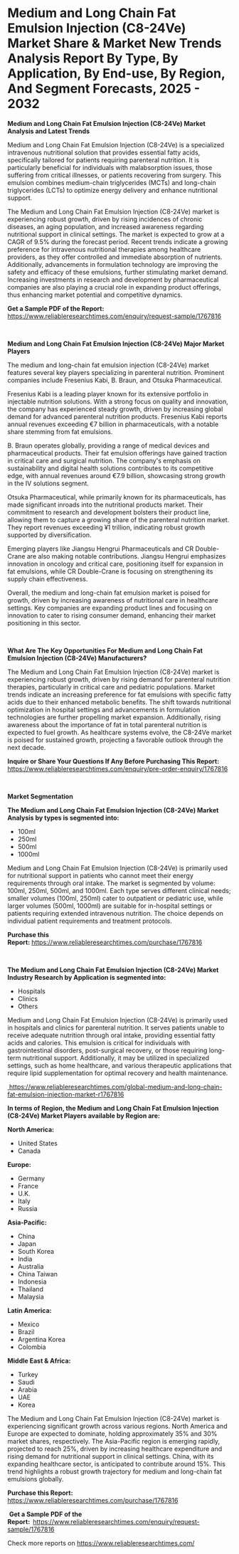 <p><h1>Medium and Long Chain Fat Emulsion Injection (C8-24Ve) Market Share & Market New Trends Analysis Report By Type, By Application, By End-use, By Region, And Segment Forecasts, 2025 - 2032</h1></p><p><strong>Medium and Long Chain Fat Emulsion Injection (C8-24Ve) Market Analysis and Latest Trends</strong></p>
<p><p>Medium and Long Chain Fat Emulsion Injection (C8-24Ve) is a specialized intravenous nutritional solution that provides essential fatty acids, specifically tailored for patients requiring parenteral nutrition. It is particularly beneficial for individuals with malabsorption issues, those suffering from critical illnesses, or patients recovering from surgery. This emulsion combines medium-chain triglycerides (MCTs) and long-chain triglycerides (LCTs) to optimize energy delivery and enhance nutritional support.</p><p>The Medium and Long Chain Fat Emulsion Injection (C8-24Ve) market is experiencing robust growth, driven by rising incidences of chronic diseases, an aging population, and increased awareness regarding nutritional support in clinical settings. The market is expected to grow at a CAGR of 9.5% during the forecast period. Recent trends indicate a growing preference for intravenous nutritional therapies among healthcare providers, as they offer controlled and immediate absorption of nutrients. Additionally, advancements in formulation technology are improving the safety and efficacy of these emulsions, further stimulating market demand. Increasing investments in research and development by pharmaceutical companies are also playing a crucial role in expanding product offerings, thus enhancing market potential and competitive dynamics.</p></p>
<p><strong>Get a Sample PDF of the Report:&nbsp;</strong> <a href="https://www.reliableresearchtimes.com/enquiry/request-sample/1767816?utm_campaign=3038&utm_medium=2&utm_source=Github&utm_content=ia&utm_term=09032025&utm_id=medium-and-long-chain-fat-emulsion-injection-c8-24ve">https://www.reliableresearchtimes.com/enquiry/request-sample/1767816</a></p>
<p>&nbsp;</p>
<p><strong>Medium and Long Chain Fat Emulsion Injection (C8-24Ve) Major Market Players</strong></p>
<p><p>The medium and long-chain fat emulsion injection (C8-24Ve) market features several key players specializing in parenteral nutrition. Prominent companies include Fresenius Kabi, B. Braun, and Otsuka Pharmaceutical.</p><p>Fresenius Kabi is a leading player known for its extensive portfolio in injectable nutrition solutions. With a strong focus on quality and innovation, the company has experienced steady growth, driven by increasing global demand for advanced parenteral nutrition products. Fresenius Kabi reports annual revenues exceeding €7 billion in pharmaceuticals, with a notable share stemming from fat emulsions.</p><p>B. Braun operates globally, providing a range of medical devices and pharmaceutical products. Their fat emulsion offerings have gained traction in critical care and surgical nutrition. The company's emphasis on sustainability and digital health solutions contributes to its competitive edge, with annual revenues around €7.9 billion, showcasing strong growth in the IV solutions segment.</p><p>Otsuka Pharmaceutical, while primarily known for its pharmaceuticals, has made significant inroads into the nutritional products market. Their commitment to research and development bolsters their product line, allowing them to capture a growing share of the parenteral nutrition market. They report revenues exceeding ¥1 trillion, indicating robust growth supported by diversification.</p><p>Emerging players like Jiangsu Hengrui Pharmaceuticals and CR Double-Crane are also making notable contributions. Jiangsu Hengrui emphasizes innovation in oncology and critical care, positioning itself for expansion in fat emulsions, while CR Double-Crane is focusing on strengthening its supply chain effectiveness.</p><p>Overall, the medium and long-chain fat emulsion market is poised for growth, driven by increasing awareness of nutritional care in healthcare settings. Key companies are expanding product lines and focusing on innovation to cater to rising consumer demand, enhancing their market positioning in this sector.</p></p>
<p>&nbsp;</p>
<p><strong>What Are The Key Opportunities For Medium and Long Chain Fat Emulsion Injection (C8-24Ve) Manufacturers?</strong></p>
<p><p>The Medium and Long Chain Fat Emulsion Injection (C8-24Ve) market is experiencing robust growth, driven by rising demand for parenteral nutrition therapies, particularly in critical care and pediatric populations. Market trends indicate an increasing preference for fat emulsions with specific fatty acids due to their enhanced metabolic benefits. The shift towards nutritional optimization in hospital settings and advancements in formulation technologies are further propelling market expansion. Additionally, rising awareness about the importance of fat in total parenteral nutrition is expected to fuel growth. As healthcare systems evolve, the C8-24Ve market is poised for sustained growth, projecting a favorable outlook through the next decade.</p></p>
<p><strong>Inquire or Share Your Questions If Any Before Purchasing This Report:</strong> <a href="https://www.reliableresearchtimes.com/enquiry/pre-order-enquiry/1767816?utm_campaign=3038&utm_medium=2&utm_source=Github&utm_content=ia&utm_term=09032025&utm_id=medium-and-long-chain-fat-emulsion-injection-c8-24ve">https://www.reliableresearchtimes.com/enquiry/pre-order-enquiry/1767816</a></p>
<p>&nbsp;</p>
<p><strong>Market Segmentation</strong></p>
<p><strong>The Medium and Long Chain Fat Emulsion Injection (C8-24Ve) Market Analysis by types is segmented into:</strong></p>
<p><ul><li>100ml</li><li>250ml</li><li>500ml</li><li>1000ml</li></ul></p>
<p><p>Medium and Long Chain Fat Emulsion Injection (C8-24Ve) is primarily used for nutritional support in patients who cannot meet their energy requirements through oral intake. The market is segmented by volume: 100ml, 250ml, 500ml, and 1000ml. Each type serves different clinical needs; smaller volumes (100ml, 250ml) cater to outpatient or pediatric use, while larger volumes (500ml, 1000ml) are suitable for in-hospital settings or patients requiring extended intravenous nutrition. The choice depends on individual patient requirements and treatment protocols.</p></p>
<p><strong>Purchase this Report:&nbsp;</strong><a href="https://www.reliableresearchtimes.com/purchase/1767816?utm_campaign=3038&utm_medium=2&utm_source=Github&utm_content=ia&utm_term=09032025&utm_id=medium-and-long-chain-fat-emulsion-injection-c8-24ve">https://www.reliableresearchtimes.com/purchase/1767816</a></p>
<p>&nbsp;</p>
<p><strong>The Medium and Long Chain Fat Emulsion Injection (C8-24Ve) Market Industry Research by Application is segmented into:</strong></p>
<p><ul><li>Hospitals</li><li>Clinics</li><li>Others</li></ul></p>
<p><p>Medium and Long Chain Fat Emulsion Injection (C8-24Ve) is primarily used in hospitals and clinics for parenteral nutrition. It serves patients unable to receive adequate nutrition through oral intake, providing essential fatty acids and calories. This emulsion is critical for individuals with gastrointestinal disorders, post-surgical recovery, or those requiring long-term nutritional support. Additionally, it may be utilized in specialized settings, such as home healthcare, and various therapeutic applications that require lipid supplementation for optimal recovery and health maintenance.</p></p>
<p><a href="https://www.reliableresearchtimes.com/global-medium-and-long-chain-fat-emulsion-injection-market-r1767816?utm_campaign=3038&utm_medium=2&utm_source=Github&utm_content=ia&utm_term=09032025&utm_id=medium-and-long-chain-fat-emulsion-injection-c8-24ve">&nbsp;https://www.reliableresearchtimes.com/global-medium-and-long-chain-fat-emulsion-injection-market-r1767816</a></p>
<p><strong>In terms of Region, the Medium and Long Chain Fat Emulsion Injection (C8-24Ve) Market Players available by Region are:</strong></p>
<p>
    <p> <strong> North America: </strong>
        <ul>
            <li>United States</li>
            <li>Canada</li>
        </ul>
        </p> 
    <p> <strong> Europe: </strong>
        <ul>
            <li>Germany</li>
            <li>France</li>
            <li>U.K.</li>
            <li>Italy</li>
            <li>Russia</li>
        </ul>
        </p> 
    <p> <strong> Asia-Pacific: </strong>
        <ul>
            <li>China</li>
            <li>Japan</li>
            <li>South Korea</li>
            <li>India</li>
            <li>Australia</li>
            <li>China Taiwan</li>
            <li>Indonesia</li>
            <li>Thailand</li>
            <li>Malaysia</li>
        </ul>
        </p> 
    <p> <strong> Latin America: </strong>
        <ul>
            <li>Mexico</li>
            <li>Brazil</li>
            <li>Argentina Korea</li>
            <li>Colombia</li>
        </ul>
        </p> 
    <p> <strong> Middle East & Africa: </strong>
        <ul>
            <li>Turkey</li>
            <li>Saudi</li>
            <li>Arabia</li>
            <li>UAE</li>
            <li>Korea</li>
        </ul>
    </p>
    </p>
<p><p>The Medium and Long Chain Fat Emulsion Injection (C8-24Ve) market is experiencing significant growth across various regions. North America and Europe are expected to dominate, holding approximately 35% and 30% market shares, respectively. The Asia-Pacific region is emerging rapidly, projected to reach 25%, driven by increasing healthcare expenditure and rising demand for nutritional support in clinical settings. China, with its expanding healthcare sector, is anticipated to contribute around 15%. This trend highlights a robust growth trajectory for medium and long-chain fat emulsions globally.</p></p>
<p><strong>Purchase this Report: </strong><a href="https://www.reliableresearchtimes.com/purchase/1767816?utm_campaign=3038&utm_medium=2&utm_source=Github&utm_content=ia&utm_term=09032025&utm_id=medium-and-long-chain-fat-emulsion-injection-c8-24ve">https://www.reliableresearchtimes.com/purchase/1767816</a></p>
<p>&nbsp;<strong>Get a Sample PDF of the Report:&nbsp;&nbsp;</strong><a href="https://www.reliableresearchtimes.com/enquiry/request-sample/1767816?utm_campaign=3038&utm_medium=2&utm_source=Github&utm_content=ia&utm_term=09032025&utm_id=medium-and-long-chain-fat-emulsion-injection-c8-24ve">https://www.reliableresearchtimes.com/enquiry/request-sample/1767816</a></p>
<p><strong></strong></p>
<p>Check more reports on <a href="https://www.reliableresearchtimes.com/?utm_campaign=3038&utm_medium=2&utm_source=Github&utm_content=ia&utm_term=09032025&utm_id=medium-and-long-chain-fat-emulsion-injection-c8-24ve">https://www.reliableresearchtimes.com/</a></p>